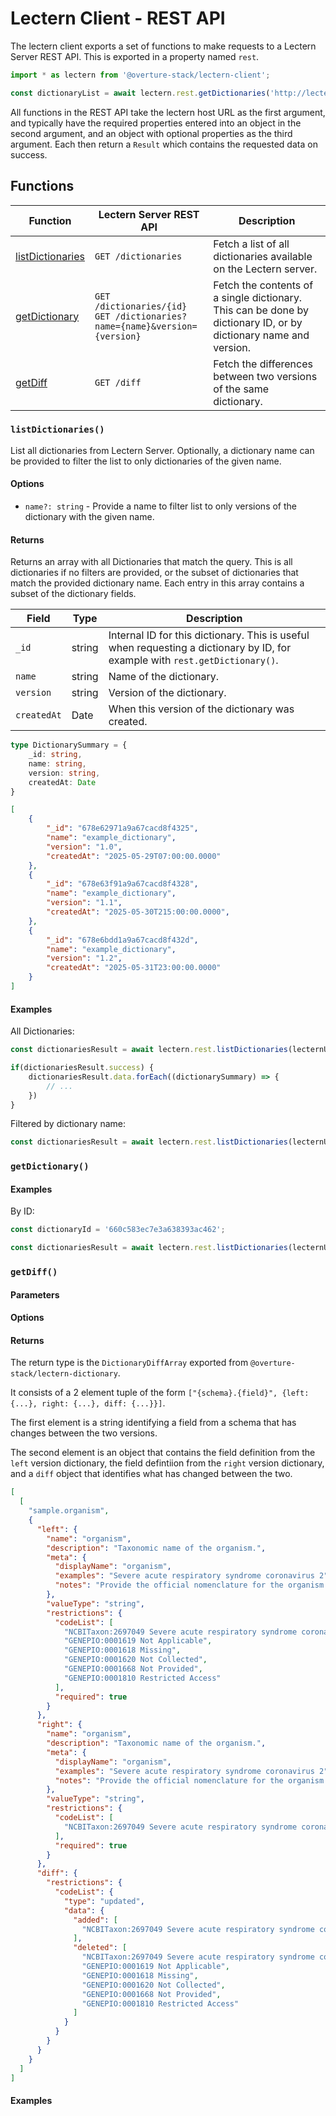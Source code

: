 # Lectern Client - REST API

The lectern client exports a set of functions to make requests to a Lectern Server REST API. This is exported in a property named `rest`.

```ts
import * as lectern from '@overture-stack/lectern-client';

const dictionaryList = await lectern.rest.getDictionaries('http://lectern.example.com');
```

All functions in the REST API take the lectern host URL as the first argument, and typically have the required properties entered into an object in the second argument, and an object with optional properties as the third argument. Each then return a `Result` which contains the requested data on success.

## Functions

| Function                              | Lectern Server REST API                                                          | Description                                                                                                     |
| ------------------------------------- | -------------------------------------------------------------------------------- | --------------------------------------------------------------------------------------------------------------- |
| [listDictionaries](#listdictionaries) | `GET /dictionaries`                                                              | Fetch a list of all dictionaries available on the Lectern server.                                               |
| [getDictionary](#getDictionary)       | `GET /dictionaries/{id}` <br/> `GET /dictionaries?name={name}&version={version}` | Fetch the contents of a single dictionary. This can be done by dictionary ID, or by dictionary name and version. |
| [getDiff](#getDiff)                   | `GET /diff`                                                                      | Fetch the differences between two versions of the same dictionary.                                              |

### `listDictionaries()`

List all dictionaries from Lectern Server. Optionally, a dictionary name can be provided to filter the list to only dictionaries of the given name.

#### Options

- `name?: string` - Provide a name to filter list to only versions of the dictionary with the given name.

#### Returns

Returns an array with all Dictionaries that match the query. This is all dictionaries if no filters are provided, or the subset of dictionaries that match the provided dictionary name. Each entry in this array contains a subset of the dictionary fields.

| Field       | Type   | Description                                                                                                                  |
| ----------- | ------ | ---------------------------------------------------------------------------------------------------------------------------- |
| `_id`       | string | Internal ID for this dictionary. This is useful when requesting a dictionary by ID, for example with `rest.getDictionary()`. |
| `name`      | string | Name of the dictionary.                                                                                                      |
| `version`   | string | Version of the dictionary.                                                                                                   |
| `createdAt` | Date   | When this version of the dictionary was created.                                                                             |

```ts
type DictionarySummary = {
	_id: string,
	name: string,
	version: string,
	createdAt: Date
}
```

```json
[
	{
		"_id": "678e62971a9a67cacd8f4325",
		"name": "example_dictionary",
		"version": "1.0",
		"createdAt": "2025-05-29T07:00:00.0000"
	},
	{
		"_id": "678e63f91a9a67cacd8f4328",
		"name": "example_dictionary",
		"version": "1.1",
		"createdAt": "2025-05-30T215:00:00.0000",
	},
	{
		"_id": "678e6bdd1a9a67cacd8f432d",
		"name": "example_dictionary",
		"version": "1.2",
		"createdAt": "2025-05-31T23:00:00.0000"
	}
]
```

#### Examples

All Dictionaries:

```ts
const dictionariesResult = await lectern.rest.listDictionaries(lecternUrl);

if(dictionariesResult.success) {
	dictionariesResult.data.forEach((dictionarySummary) => {
		// ...
	})
}
```

Filtered by dictionary name:
```ts
const dictionariesResult = await lectern.rest.listDictionaries(lecternUrl, { name: 'important-data-dictionary' });
```


### `getDictionary()`

#### Examples
By ID:

```ts
const dictionaryId = '660c583ec7e3a638393ac462';

const dictionariesResult = await lectern.rest.listDictionaries(lecternUrl, dictionaryId)
```

### `getDiff()`

#### Parameters

#### Options

#### Returns

The return type is the `DictionaryDiffArray` exported from `@overture-stack/lectern-dictionary`.

It consists of a 2 element tuple of the form `["{schema}.{field}", {left: {...}, right: {...}, diff: {...}}]`.

The first element is a string identifying a field from a schema that has changes between the two versions.

The second element is an object that contains the field definition from the `left` version dictionary, the field defintiion from the `right` version dictionary, and a `diff` object that identifies what has changed between the two.

```json
[
  [
    "sample.organism",
    {
      "left": {
        "name": "organism",
        "description": "Taxonomic name of the organism.",
        "meta": {
          "displayName": "organism",
          "examples": "Severe acute respiratory syndrome coronavirus 2",
          "notes": "Provide the official nomenclature for the organism present in the sample. Search for taxonomic names here: ncbi.nlm.nih.gov/taxonomy."
        },
        "valueType": "string",
        "restrictions": {
          "codeList": [
            "NCBITaxon:2697049 Severe acute respiratory syndrome coronavirus 2",
            "GENEPIO:0001619 Not Applicable",
            "GENEPIO:0001618 Missing",
            "GENEPIO:0001620 Not Collected",
            "GENEPIO:0001668 Not Provided",
            "GENEPIO:0001810 Restricted Access"
          ],
          "required": true
        }
      },
      "right": {
        "name": "organism",
        "description": "Taxonomic name of the organism.",
        "meta": {
          "displayName": "organism",
          "examples": "Severe acute respiratory syndrome coronavirus 2",
          "notes": "Provide the official nomenclature for the organism present in the sample. Search for taxonomic names here: ncbi.nlm.nih.gov/taxonomy."
        },
        "valueType": "string",
        "restrictions": {
          "codeList": [
            "NCBITaxon:2697049 Severe acute respiratory syndrome coronavirus 2 ,GENEPIO:0001619 Not Applicable,GENEPIO:0001618 Missing,GENEPIO:0001620 Not Collected,GENEPIO:0001668 Not Provided,GENEPIO:0001810 Restricted Access"
          ],
          "required": true
        }
      },
      "diff": {
        "restrictions": {
          "codeList": {
            "type": "updated",
            "data": {
              "added": [
                "NCBITaxon:2697049 Severe acute respiratory syndrome coronavirus 2 ,GENEPIO:0001619 Not Applicable,GENEPIO:0001618 Missing,GENEPIO:0001620 Not Collected,GENEPIO:0001668 Not Provided,GENEPIO:0001810 Restricted Access"
              ],
              "deleted": [
                "NCBITaxon:2697049 Severe acute respiratory syndrome coronavirus 2",
                "GENEPIO:0001619 Not Applicable",
                "GENEPIO:0001618 Missing",
                "GENEPIO:0001620 Not Collected",
                "GENEPIO:0001668 Not Provided",
                "GENEPIO:0001810 Restricted Access"
              ]
            }
          }
        }
      }
    }
  ]
]
```

#### Examples


